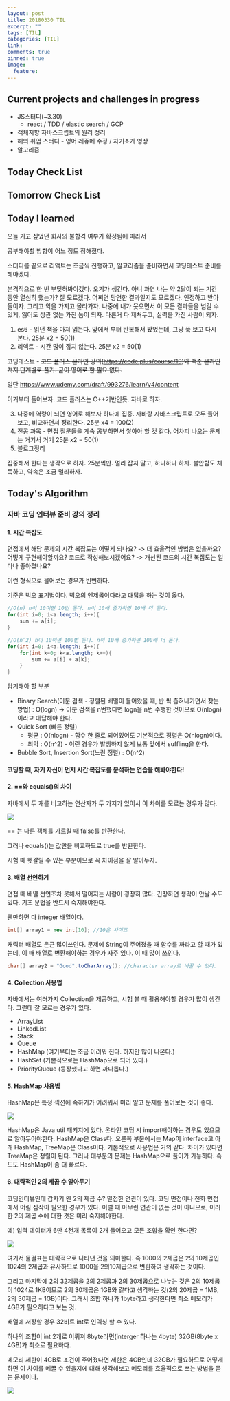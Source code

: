 ```yaml
---
layout: post
title: 20180330 TIL
excerpt: ""
tags: [TIL]
categories: [TIL]
link:
comments: true
pinned: true
image:
  feature:
---
```


## Current projects and challenges in progress

- JS스터디(~3.30)
  - react / TDD / elastic search / GCP 
- 객체지향 자바스크립트의 원리 정리
- 해외 취업 스터디 - 영어 레쥬메 수정 / 자기소개 영상
- 알고리즘

## Today Check List



## Tomorrow Check List



## Today I learned

오늘 가고 싶었던 회사의 불합격 여부가 확정됨에 따라서 

공부해야할 방향이 어느 정도 정해졌다.

스터디를 끝으로 리액트는 조금씩 진행하고, 알고리즘을 준비하면서 코딩테스트 준비를 해야겠다.

본격적으로 한 번 부딪혀봐야겠다. 오기가 생긴다. 아니 과연 나는 약 2달이 되는 기간 동안 열심히 했는가? 잘 모르겠다. 어쩌면 당연한 결과일지도 모르겠다. 인정하고 받아들이자. 그리고 악을 가지고 올라가자. 나중에 내가 웃으면서 이 모든 결과들을 넘길 수 있게, 잃어도 상관 없는 가진 놈이 되자. 다른거 다 제쳐두고, 실력을 가진 사람이 되자.

1. es6 - 읽던 책을 마저 읽는다. 앞에서 부터 반복해서 봤었는데, 그냥 쭉 보고 다시 본다. 25분 x2 = 50(1)
2. 리액트 - 시간 많이 잡지 않는다. 25분 x2 = 50(1)

코딩테스트 - ~~코드 플러스 온라인 강의(https://code.plus/course/19)와 백준 온라인 져지 단계별로 풀기. 굳이 영어로 할 필요 없다.~~ 

일단 https://www.udemy.com/draft/993276/learn/v4/content 

이거부터 들어보자. 코드 플러스는 C++기반인듯. 자바로 하자.

3. 나중에 역량이 되면 영어로 해보자 하나에 집중. 자바랑 자바스크립트로 모두 풀어보고, 비교하면서 정리한다. 25분 x4 = 100(2)
4. 전공 과목 - 면접 질문들을 계속 공부하면서 쌓아야 할 것 같다. 어차피 나오는 문제는 거기서 거기 25분 x2 = 50(1)
5. 블로그정리

집중해서 한다는 생각으로 하자. 25분씩만. 멀리 잡지 말고, 하나하나 하자. 불안함도 체득하고, 약속은 조금 멀리하자.

## Today's Algorithm

### 자바 코딩 인터뷰 준비 강의 정리

#### 1. 시간 복잡도

면접에서 해당 문제의 시간 복잡도는 어떻게 되나요? -> 더 효율적인 방법은 없을까요? 어떻게 구현해야할까요? 코드로 작성해보시겠어요? -> 개선된 코드의 시간 복잡도는 얼마나 좋아졌나요? 

이런 형식으로 물어보는 경우가 빈번하다. 

기준은 빅오 표기법이다. 빅오의 엔제곱이다라고 대답을 하는 것이 옳다.

```java
//O(n) n이 10이면 10번 돈다. n이 10배 증가하면 10배 더 돈다.
for(int i=0; i<a.length; i++){
    sum += a[i];
}

//O(n^2) n이 10이면 100번 돈다. n이 10배 증가하면 100배 더 돈다.
for(int i=0; i<a.length; i++){
    for(int k=0; k<a.length; k++){
        sum += a[i] + a[k];        
    }
}
```

암기해야 할 부분

- Binary Search(이분 검색 - 정렬된 배열이 들어왔을 때, 반 씩 좁혀나가면서 찾는 방법) : O(logn) -> 이분 검색을 n번했다면 logn을 n번 수행한 것이므로 O(nlogn)이라고 대답해야 한다.
- Quick Sort (빠른 정렬)
  - 평균 : O(nlogn) - 함수 한 줄로 되어있어도 기본적으로 정렬은 O(nlogn)이다.
  - 최악 : O(n^2) - 이런 경우가 발생하지 않게 보통 앞에서 suffling을 한다.
- Bubble Sort, Insertion Sort(느린 정렬) : O(n^2)



#### 코딩할 때, 자기 자신이 먼저 시간 복잡도를 분석하는 연습을 해봐야한다!

#### 2. ==와 equals()의 차이

자바에서 두 개를 비교하는 연산자가 두 가지가 있어서 이 차이를 모르는 경우가 많다.

![](/Img/2018-03-30-1.png)

== 는 다른 객체를 가르킬 때 false를 반환한다.

그러나 equals()는 값만을 비교하므로 true를 반환한다.

시험 때 헷갈릴 수 있는 부분이므로 꼭 차이점을 잘 알아두자.

#### 3. 배열 선언하기

면접 때 배열 선언조차 못해서 떨어지는 사람이 굉장히 많다. 긴장하면 생각이 안날 수도 있다. 기초 문법을 반드시 숙지해야한다.

웬만하면 다 integer 배열이다.

```java
int[] array1 = new int[10]; //10은 사이즈
```

캐릭터 배열도 은근 많이쓰인다. 문제에 String이 주어졌을 때 함수를 짜라고 할 때가 있는데, 이 때 배열로 변환해야하는 경우가 자주 있다. 이 때 많이 쓰인다.

```java
char[] array2 = "Good".toCharArray(); //character array로 바꿀 수 있다.
```

#### 4. Collection 사용법

자바에서는 여러가지 Collection을 제공하고, 시험 볼 때 활용해야할 경우가 많이 생긴다. 그런데 잘 모르는 경우가 있다. 

- ArrayList
- LinkedList
- Stack
- Queue
- HashMap (여기부터는 조금 어려워 진다. 하지만 많이 나온다.)
- HashSet (기본적으로는 HashMap으로 되어 있다.)
- PriorityQueue (등장했다고 하면 까다롭다.)

#### 5. HashMap 사용법

HashMap은 특정 섹션에 속하기가 어려워서 미리 알고 문제를 풀어보는 것이 좋다.

![](/Img/2018-03-30-02.png)

HashMap은 Java util 패키지에 있다. 온라인 코딩 시 import해야하는 경우도 있으므로 알아두어야한다. HashMap은 Class다. 오른쪽 부분에서는 Map이 interface고 아래 HashMap, TreeMap은 Class이다. 기본적으로 사용법은 거의 같다. 차이가 있다면 TreeMap은 정렬이 된다. 그러나 대부분의 문제는 HashMap으로 풀이가 가능하다. 속도도 HashMap이 좀 더 빠르다.

#### 6. 대략적인 2의 제곱 수 알아두기

코딩인터뷰인데 갑자기 왠 2의 제곱 수? 밀접한 연관이 있다. 코딩 면접이나 전화 면접에서 어림 짐작이 필요한 경우가 있다. 이럴 때 아무런 연관이 없는 것이 아니므로, 이러한 2의 제곱 수에 대한 것은 미리 숙지해야한다.

예) 입력 데이터가 6만 4천개 목록이 2개 들어오고 모든 조합을 확인 한다면?

![](/Img/2018-03-30-03.png)

여기서 물결표는 대략적으로 나타낸 것을 의미한다. 즉 1000의 2제곱은 2의 10제곱인 1024의 2제곱과 유사하므로 1000을 2의10제곱으로 변환하여 생각하는 것이다.

그리고 마지막에 2의 32제곱을 2의 2제곱과 2의 30제곱으로 나누는 것은 2의 10제곱이 1024로 1KB이므로 2의 30제곱은 1GB와 같다고 생각하는 것(2의 20제곱 = 1MB, 2의 30제곱 = 1GB)이다. 그래서 조합 하나가 1byte라고 생각한다면 최소 메모리가 4GB가 필요하다고 보는 것.

배열에 저장할 경우 32비트 int로 인덱싱 할 수 있다.

하나의 조합이 int 2개로 이뤄져 8byte라면(interger 하나는 4byte) 32GB(8byte x 4GB)가 최소로 필요하다.

메모리 제한이 4GB로 조건이 주어졌다면 제한은 4GB인데 32GB가 필요하므로 어떻게하면 이 차이를 메꿀 수 있을지에 대해 생각해보고 메모리를 효율적으로 쓰는 방법을 묻는 문제이다.

![](/Img/2018-03-30-04.png)